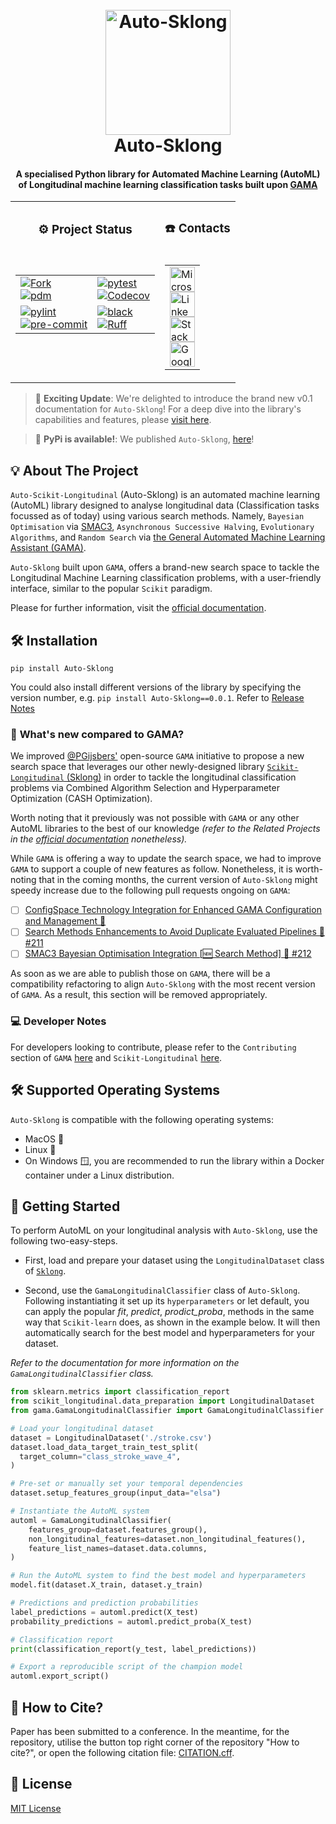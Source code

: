 <!--suppress HtmlDeprecatedAttribute -->
<div align="center">
   <p align="center">
   <h1 align="center">
      <br>
      <a href="https://i.imgur.com/Qu8fIfA.png"><img src="https://i.imgur.com/Qu8fIfA.png" alt="Auto-Sklong" width="200"></a>
      <br>
      Auto-Sklong
      <br>
   </h1>
   <h4 align="center">A specialised Python library for Automated Machine Learning (AutoML) of Longitudinal machine learning classification tasks built upon <a href="https://github.com/openml-labs/gama">GAMA</a> </h4>
   <table align="center">
      <tr>
         <td align="center">
            <h3>⚙️ Project Status</h3>
         </td>
         <td align="center">
            <h3>☎️ Contacts</h3>
         </td>
      </tr>
      <tr>
         <td valign="top">
            <!-- Python-related badges table -->
            <table>
               <tr>
                  <table>
                     <tr>
                        <td>
                           <a href="https://github.com/openml-labs/gama"><img src="https://img.shields.io/badge/Fork-GAMA-green?labelColor=Purple&style=for-the-badge&link=https://github.com/openml-labs/gama" alt="Fork" /></a>
                           <br />
                           <a href="https://pdm.fming.dev">
                           <img alt="pdm" src="https://img.shields.io/badge/pdm-managed-blue?style=for-the-badge&logo=python">
                           </a>
                        </td>
                        <td>
                           <a href="https://pytest.org/">
                           <img alt="pytest" src="https://img.shields.io/badge/pytest-passing-green?style=for-the-badge&logo=pytest">
                           </a><br />
                           <a href="https://codecov.io/gh/Scikit-Longitudinal/Scikit-Longitudinal">
                           <img alt="Codecov" src="https://img.shields.io/badge/coverage-76%25-brightgreen.svg?style=for-the-badge&logo=appveyor">
                           </a>
                        </td>
                     </tr>
                     <tr>
                        <td>
                           <a href="https://www.pylint.org/">
                           <img alt="pylint" src="https://img.shields.io/badge/pylint-checked-blue?style=for-the-badge&logo=python">
                           </a><br />
                           <a href="https://pre-commit.com/">
                           <img alt="pre-commit" src="https://img.shields.io/badge/pre--commit-checked-blue?style=for-the-badge&logo=python">
                           </a>
                        </td>
                        <td>
                           <a href="https://github.com/psf/black">
                           <img alt="black" src="https://img.shields.io/badge/black-formatted-black?style=for-the-badge&logo=python">
                           </a><br />
                           <a href="https://github.com/astral-sh/ruff">
                           <img alt="Ruff" src="https://img.shields.io/badge/Linter-Ruff-brightgreen?style=for-the-badge">
                           </a><br />
                        </td>
                     </tr>
                  </table>
                  <td valign="center">
                     <table>
                        <tr>
                           <td>
                                <a href="mailto:s.g.provost@kent.ac.uk">
                                    <img alt="Microsoft Outlook" src="https://upload.wikimedia.org/wikipedia/commons/d/df/Microsoft_Office_Outlook_%282018%E2%80%93present%29.svg" width="40" height="40">
                                </a><br />
                                <a href="https://linkedin.com/in/simonprovostdev/">
                                    <img alt="LinkedIn" src="https://upload.wikimedia.org/wikipedia/commons/c/ca/LinkedIn_logo_initials.png" width="40" height="40">
                                </a><br />
                                <a href="https://stackoverflow.com/users/9814037/simon-provost">
                                    <img alt="Stack Overflow" src="https://upload.wikimedia.org/wikipedia/commons/e/ef/Stack_Overflow_icon.svg" width="40" height="40">
                                </a><br />
                                <a href="https://scholar.google.com/citations?user=Lv_LddYAAAAJ">
                                    <img alt="Google Scholar" src="https://upload.wikimedia.org/wikipedia/commons/c/c7/Google_Scholar_logo.svg" width="40" height="40">
                                </a>
                            </td>
                        </tr>
                     </table>
                  </td>
               </tr>
            </table>
         </td>
      </tr>
   </table>
</div>


> 🌟 **Exciting Update**: We're delighted to introduce the brand new v0.1 documentation for `Auto-Sklong`! For a
> deep dive into the library's capabilities and features,
> please [visit here](https://simonprovost.github.io/auto-sklong/).

> 🎉 **PyPi is available!**: We published `Auto-Sklong`, [here](https://pypi.org/project/Auto-Sklong/)!

## <a id="about-the-project"></a>💡 About The Project

`Auto-Scikit-Longitudinal` (Auto-Sklong) is an automated machine learning (AutoML) library designed to analyse
longitudinal data (Classification tasks focussed as of today) using various search methods. Namely,
`Bayesian Optimisation` via [SMAC3](https://github.com/automl/SMAC3), `Asynchronous Successive Halving`, 
`Evolutionary Algorithms`, and `Random Search` 
via [the General Automated Machine Learning Assistant (GAMA)](https://github.com/openml-labs/gama).

`Auto-Sklong` built upon `GAMA`, offers a brand-new search space to tackle the Longitudinal Machine Learning classification problems,
with a user-friendly interface, similar to the popular `Scikit` paradigm.

Please for further information, visit the [official documentation](https://simonprovost.github.io/scikit-longitudinal/).

## <a id="installation"></a>🛠️ Installation

```shell
pip install Auto-Sklong
```
You could also install different versions of the library by specifying the version number, 
e.g. `pip install Auto-Sklong==0.0.1`. 
Refer to [Release Notes](https://github.com/simonprovost/auto-sklong/releases)

### 🚀 **What's new compared to GAMA?**

We improved [@PGijsbers'](https://github.com/PGijsbers) open-source `GAMA` initiative to propose a new search space that 
leverages our other newly-designed library
[`Scikit-Longitudinal` (Sklong)](https://github.com/simonprovost/scikit-longitudinal) in order to tackle the longitudinal
classification problems via Combined Algorithm Selection and Hyperparameter Optimization (CASH Optimization).

Worth noting that it previously was not possible with `GAMA` or any other AutoML libraries to the best of our knowledge
_(refer to the Related Projects in the
[official documentation](https://simonprovost.github.io/scikit-longitudinal/) nonetheless)._

While `GAMA` is offering a way to update the search space, we had to improve `GAMA` to support a couple of new features as follow.
Nonetheless, it is worth-noting that in the coming months, the current version of `Auto-Sklong` might speedy increase due 
to the following pull requests ongoing on `GAMA`:

- [ ] [ConfigSpace Technology Integration for Enhanced GAMA Configuration and Management 🥇](https://github.com/openml-labs/gama/pull/210)
- [ ] [Search Methods Enhancements to Avoid Duplicate Evaluated Pipelines 🥈 #211](https://github.com/openml-labs/gama/pull/211)
- [ ] [SMAC3 Bayesian Optimisation Integration [🆕 Search Method] 🥉 #212](https://github.com/openml-labs/gama/pull/212)

As soon as we are able to publish those on `GAMA`, there will be a compatibility refactoring to align 
`Auto-Sklong` with the most recent version of `GAMA`. As a result, this section will be removed appropriately.

### 💻 Developer Notes

For developers looking to contribute, please refer to the `Contributing` section of `GAMA` [here](https://openml-labs.github.io/gama/master/contributing/index.html)
and `Scikit-Longitudinal` [here](https://simonprovost.github.io/scikit-longitudinal/contribution/).

## <a id="Supported-Operating-Systems"></a>🛠️ Supported Operating Systems

`Auto-Sklong` is compatible with the following operating systems:

- MacOS  
- Linux 🐧
- On Windows 🪟, you are recommended to run the library within a Docker container under a Linux distribution.

## <a id="how-to-use"></a></a>🚀 Getting Started

To perform AutoML on your longitudinal analysis with `Auto-Sklong`, use the following two-easy-steps.

- First, load and prepare  your dataset using the `LongitudinalDataset` class of 
[`Sklong`](https://simonprovost.github.io/scikit-longitudinal/).

- Second, use the `GamaLongitudinalClassifier` class of `Auto-Sklong`. 
Following instantiating it set up its `hyperparameters` or let default, you can apply the popular 
_fit_, _predict_, _prodict_proba_, methods in the same way that `Scikit-learn` 
does, as shown in the example below. It will then automatically search for the best model and hyperparameters for your dataset.

_Refer to the documentation for more information on the `GamaLongitudinalClassifier` class._

``` py
from sklearn.metrics import classification_report
from scikit_longitudinal.data_preparation import LongitudinalDataset
from gama.GamaLongitudinalClassifier import GamaLongitudinalClassifier

# Load your longitudinal dataset
dataset = LongitudinalDataset('./stroke.csv')
dataset.load_data_target_train_test_split(
  target_column="class_stroke_wave_4",
)

# Pre-set or manually set your temporal dependencies 
dataset.setup_features_group(input_data="elsa")

# Instantiate the AutoML system
automl = GamaLongitudinalClassifier(
    features_group=dataset.features_group(),
    non_longitudinal_features=dataset.non_longitudinal_features(),
    feature_list_names=dataset.data.columns,
)

# Run the AutoML system to find the best model and hyperparameters
model.fit(dataset.X_train, dataset.y_train)

# Predictions and prediction probabilities
label_predictions = automl.predict(X_test)
probability_predictions = automl.predict_proba(X_test)

# Classification report
print(classification_report(y_test, label_predictions))

# Export a reproducible script of the champion model
automl.export_script() 
```

## <a id="citation"></a>📝 How to Cite?

Paper has been submitted to a conference. In the meantime, for the repository, utilise the button top right corner of the
repository "How to cite?", or open the following citation file: [CITATION.cff](./CITATION.cff).

## <a id="license"></a>🔐 License

[MIT License](./LICENSE)